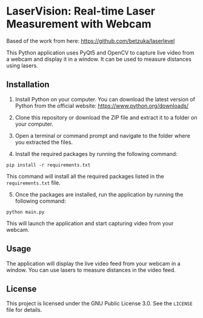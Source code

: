 # LaserVision: Real-time Laser Measurement with Webcam

Based of the work from here:
https://github.com/betzuka/laserlevel

This Python application uses PyQt5 and OpenCV to capture live video from a webcam and display it in a window. It can be used to measure distances using lasers.

## Installation

1. Install Python on your computer. You can download the latest version of Python from the official website: https://www.python.org/downloads/

2. Clone this repository or download the ZIP file and extract it to a folder on your computer.

3. Open a terminal or command prompt and navigate to the folder where you extracted the files.

4. Install the required packages by running the following command:

`pip install -r requirements.txt`

This command will install all the required packages listed in the `requirements.txt` file.

5. Once the packages are installed, run the application by running the following command:

`python main.py`

This will launch the application and start capturing video from your webcam.

## Usage

The application will display the live video feed from your webcam in a window. You can use lasers to measure distances in the video feed.

## License

This project is licensed under the GNU Public License 3.0. See the `LICENSE` file for details.